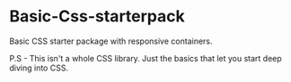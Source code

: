 # Basic-Css-starterpack
Basic CSS starter package with responsive containers.


P.S - This isn't a whole CSS library. Just the basics that let you start deep diving into CSS.
